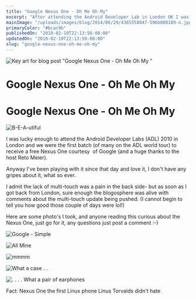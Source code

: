 ```yaml
---
title: "Google Nexus One - Oh Me Oh My"
excerpt: "After attending the Android Developer Lab in London UK I was lucky enough to receive a Nexus One."
mainImage: "/uploads/images/blog/2014/06/29/4365558047-596b080189-o.jpg"
primaryColor: "#bcac9b"
publishedOn: "2010-02-10T22:13:50-08:00"
updatedOn: "2010-02-10T22:13:50-08:00"
slug: "google-nexus-one-oh-me-oh-my"
---
```

![Key art for blog post "Google Nexus One - Oh Me Oh My "](/uploads/images/blog/2014/06/29/4365558047-596b080189-o.jpg)

# Google Nexus One - Oh Me Oh My

# Google Nexus One - Oh Me Oh My

![B-E-A-utiful](//farm3.static.flickr.com/2741/4344692500_b3b447480d.jpg)

I was lucky enough to attend the Android Developer Labs (ADL) 2010 in London and we were the first batch (of many on the ADL world tour) to receive a free Nexus One courtesy  of Google (and a huge thanks to the host Reto Meier).

Anyway I've been playing with it since that day and love it, I don't have any gripes about it, what so ever.

I admit the lack of multi-touch was a pain in the back side- but as soon as I got back from London, sure enough the blogosphere was alive with comments about the multi-touch update being pushed. (I cannot begin to tell you how good those couple of days were lol!)

Here are some photo's I took, and anyone reading this curious about the Nexus One, just go for it, any questions just post a comment :-)

![Google - Simple](//farm5.static.flickr.com/4036/4344731388_d9f7685efd.jpg)

![All Mine](//farm3.static.flickr.com/2701/4344678888_5aff31aa03.jpg)

![mmmm](//farm3.static.flickr.com/2701/4343953431_daa0be227c.jpg)

![What a case . .](//farm5.static.flickr.com/4064/4343950057_75f96a1828.jpg)

![. . . . What a pair of earphones](//farm3.static.flickr.com/2754/4343946413_fc997e4509.jpg)

Fact: Nexus One the first Linux phone Linus Torvalds didn't hate
